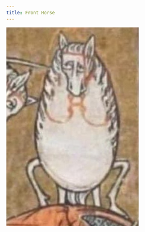 ```yaml
---
title: Front Horse
---
```


<div class="image-holder">
	<img src="/front_horse.jpg" alt="An illustrated horse from a medieval manuscript in distorted front view">
</div>
